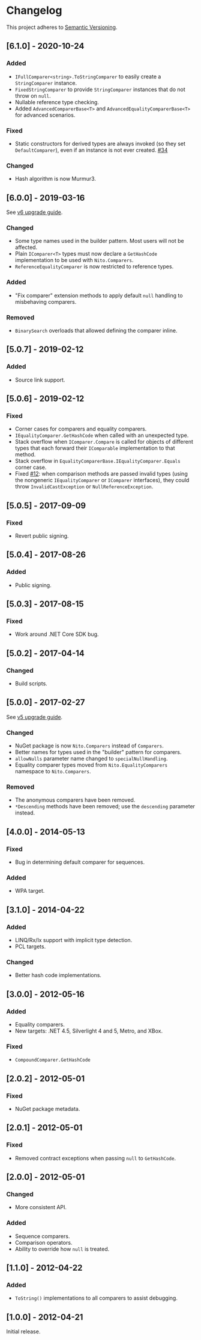 # Changelog
This project adheres to [Semantic Versioning](https://semver.org/spec/v2.0.0.html).

## [6.1.0] - 2020-10-24
### Added
- `IFullComparer<string>.ToStringComparer` to easily create a `StringComparer` instance.
- `FixedStringComparer` to provide `StringComparer` instances that do not throw on `null`.
- Nullable reference type checking.
- Added `AdvancedComparerBase<T>` and `AdvancedEqualityComparerBase<T>` for advanced scenarios.

### Fixed
- Static constructors for derived types are always invoked (so they set `DefaultComparer`), even if an instance is not ever created. [#34](https://github.com/StephenCleary/Comparers/issues/34)

### Changed
- Hash algorithm is now Murmur3.

## [6.0.0] - 2019-03-16

See [v6 upgrade guide](doc/upgrade-notes/v5-to-v6.md).

### Changed
- Some type names used in the builder pattern. Most users will not be affected.
- Plain `IComparer<T>` types must now declare a `GetHashCode` implementation to be used with `Nito.Comparers`.
- `ReferenceEqualityComparer` is now restricted to reference types.

### Added
- "Fix comparer" extension methods to apply default `null` handling to misbehaving comparers.

### Removed
- `BinarySearch` overloads that allowed defining the comparer inline.

## [5.0.7] - 2019-02-12
### Added
- Source link support.

## [5.0.6] - 2019-02-12
### Fixed
- Corner cases for comparers and equality comparers.
- `IEqualityComparer.GetHashCode` when called with an unexpected type.
- Stack overflow when `IComparer.Compare` is called for objects of different types that each forward their `IComparable` implementation to that method.
- Stack overflow in `EqualityComparerBase.IEqualityComparer.Equals` corner case.
- Fixed [#12](https://github.com/StephenCleary/Comparers/issues/12): when comparison methods are passed invalid types (using the nongeneric `IEqualityComparer` or `IComparer` interfaces), they could throw `InvalidCastException` or `NullReferenceException`.

## [5.0.5] - 2017-09-09
### Fixed
- Revert public signing.

## [5.0.4] - 2017-08-26
### Added
- Public signing.

## [5.0.3] - 2017-08-15
### Fixed
- Work around .NET Core SDK bug.

## [5.0.2] - 2017-04-14
### Changed
- Build scripts.

## [5.0.0] - 2017-02-27

See [v5 upgrade guide](doc/upgrade-notes/v4-to-v5.md).

### Changed
- NuGet package is now `Nito.Comparers` instead of `Comparers`.
- Better names for types used in the "builder" pattern for comparers.
- `allowNulls` parameter name changed to `specialNullHandling`.
- Equality comparer types moved from `Nito.EqualityComparers` namespace to `Nito.Comparers`.

### Removed
- The anonymous comparers have been removed.
- `*Descending` methods have been removed; use the `descending` parameter instead.

## [4.0.0] - 2014-05-13
### Fixed
- Bug in determining default comparer for sequences.

### Added
- WPA target.

## [3.1.0] - 2014-04-22
### Added
- LINQ/Rx/Ix support with implicit type detection.
- PCL targets.

### Changed
- Better hash code implementations.

## [3.0.0] - 2012-05-16
### Added
- Equality comparers.
- New targets: .NET 4.5, Silverlight 4 and 5, Metro, and XBox.

### Fixed
- `CompoundComparer.GetHashCode`

## [2.0.2] - 2012-05-01
### Fixed
- NuGet package metadata.

## [2.0.1] - 2012-05-01
### Fixed
- Removed contract exceptions when passing `null` to `GetHashCode`.

## [2.0.0] - 2012-05-01
### Changed
- More consistent API.

### Added
- Sequence comparers.
- Comparison operators.
- Ability to override how `null` is treated.

## [1.1.0] - 2012-04-22
### Added
- `ToString()` implementations to all comparers to assist debugging.

## [1.0.0] - 2012-04-21
Initial release.
